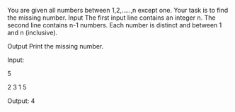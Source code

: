 You are given all numbers between 1,2,.....,n except one. Your task is to find the missing number.
Input
The first input line contains an integer n.
The second line contains n-1 numbers. Each number is distinct and between 1 and n (inclusive).

Output Print the missing number.

Input:

5

2 3 1 5

Output:
4
